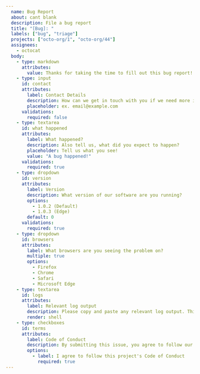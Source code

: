 ```yaml
---
  name: Bug Report 
  about: cant blank
  description: File a bug report
  title: "[Bug]: "
  labels: ["bug", "triage"]
  projects: ["octo-org/1", "octo-org/44"]
  assignees: 
    - octocat
  body: 
    - type: markdown
      attributes: 
        value: Thanks for taking the time to fill out this bug report!
    - type: input
      id: contact
      attributes: 
        label: Contact Details
        description: How can we get in touch with you if we need more info? 
        placeholder: ex. email@example.com
      validations: 
        required: false
    - type: textarea
      id: what happened
      attributes: 
        label: What happened?
        description: Also tell us, what did you expect to happen? 
        placeholder: Tell us what you see!
        value: "A bug happened!"
      validations: 
        required: true
    - type: dropdown
      id: version
      attributes: 
        label: Version
        description: What version of our software are you running?
        options: 
          - 1.0.2 (Default)
          - 1.0.3 (Edge)
        default: 0
      validations: 
        required: true
    - type: dropdown
      id: browsers
      attributes: 
        label: What browsers are you seeing the problem on?
        multiple: true
        options: 
          - Firefox
          - Chrome
          - Safari
          - Microsoft Edge
    - type: textarea
      id: logs
      attributes: 
        label: Relevant log output
        description: Please copy and paste any relevant log output. This will be automatically formatted into code, so no need for backticks.
        render: shell
    - type: checkboxes
      id: terms
      attributes: 
        label: Code of Conduct
        description: By submitting this issue, you agree to follow our [Code of Conduct] (https://example.com)
        options: 
          - label: I agree to follow this project's Code of Conduct 
            required: true
---
```

